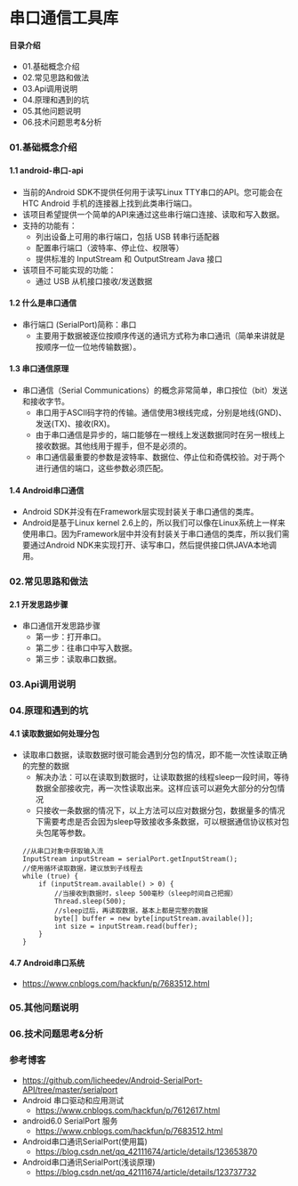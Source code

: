 # 串口通信工具库
#### 目录介绍
- 01.基础概念介绍
- 02.常见思路和做法
- 03.Api调用说明
- 04.原理和遇到的坑
- 05.其他问题说明
- 06.技术问题思考&分析



### 01.基础概念介绍
#### 1.1 android-串口-api
- 当前的Android SDK不提供任何用于读写Linux TTY串口的API。您可能会在 HTC Android 手机的连接器上找到此类串行端口。
- 该项目希望提供一个简单的API来通过这些串行端口连接、读取和写入数据。
- 支持的功能有：
    - 列出设备上可用的串行端口，包括 USB 转串行适配器
    - 配置串行端口（波特率、停止位、权限等）
    - 提供标准的 InputStream 和 OutputStream Java 接口
- 该项目不可能实现的功能：
    - 通过 USB 从机接口接收/发送数据


#### 1.2 什么是串口通信
- 串行端口 (SerialPort)简称：串口
    - 主要用于数据被逐位按顺序传送的通讯方式称为串口通讯（简单来讲就是按顺序一位一位地传输数据）。


#### 1.3 串口通信原理
- 串口通信（Serial Communications）的概念非常简单，串口按位（bit）发送和接收字节。
    - 串口用于ASCII码字符的传输。通信使用3根线完成，分别是地线(GND)、发送(TX)、接收(RX)。
    - 由于串口通信是异步的，端口能够在一根线上发送数据同时在另一根线上接收数据。其他线用于握手，但不是必须的。
    - 串口通信最重要的参数是波特率、数据位、停止位和奇偶校验。对于两个进行通信的端口，这些参数必须匹配。


#### 1.4 Android串口通信
- Android SDK并没有在Framework层实现封装关于串口通信的类库。
- Android是基于Linux kernel 2.6上的，所以我们可以像在Linux系统上一样来使用串口。因为Framework层中并没有封装关于串口通信的类库，所以我们需要通过Android NDK来实现打开、读写串口，然后提供接口供JAVA本地调用。




### 02.常见思路和做法
#### 2.1 开发思路步骤
- 串口通信开发思路步骤
    - 第一步：打开串口。
    - 第二步：往串口中写入数据。
    - 第三步：读取串口数据。



### 03.Api调用说明




### 04.原理和遇到的坑
#### 4.1 读取数据如何处理分包
- 读取串口数据，读取数据时很可能会遇到分包的情况，即不能一次性读取正确的完整的数据
    - 解决办法：可以在读取到数据时，让读取数据的线程sleep一段时间，等待数据全部接收完，再一次性读取出来。这样应该可以避免大部分的分包情况
    - 只接收一条数据的情况下，以上方法可以应对数据分包，数据量多的情况下需要考虑是否会因为sleep导致接收多条数据，可以根据通信协议核对包头包尾等参数。
    ```
    //从串口对象中获取输入流
    InputStream inputStream = serialPort.getInputStream();
    //使用循环读取数据，建议放到子线程去
    while (true) {
        if (inputStream.available() > 0) {
            //当接收到数据时，sleep 500毫秒（sleep时间自己把握）
            Thread.sleep(500);
            //sleep过后，再读取数据，基本上都是完整的数据
            byte[] buffer = new byte[inputStream.available()];
            int size = inputStream.read(buffer);
        }
    }
    ```




#### 4.7 Android串口系统
- https://www.cnblogs.com/hackfun/p/7683512.html



### 05.其他问题说明


### 06.技术问题思考&分析


### 参考博客
- https://github.com/licheedev/Android-SerialPort-API/tree/master/serialport
- Android 串口驱动和应用测试
  - https://www.cnblogs.com/hackfun/p/7612617.html
- android6.0 SerialPort 服务
  - https://www.cnblogs.com/hackfun/p/7683512.html
- Android串口通讯SerialPort(使用篇)
  - https://blog.csdn.net/qq_42111674/article/details/123653870
- Android串口通讯SerialPort(浅谈原理)
  - https://blog.csdn.net/qq_42111674/article/details/123737732




